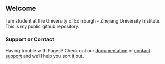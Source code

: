 ## Welcome

I am student at the University of Edinburgh - Zhejiang University Institute. This is my public github repository. 

### Support or Contact

Having trouble with Pages? Check out our [documentation](https://help.github.com/categories/github-pages-basics/) or [contact support](https://github.com/contact) and we’ll help you sort it out.
